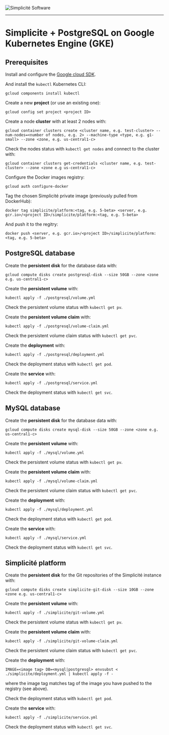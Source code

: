 ![Simplicit&eacute; Software](https://www.simplicite.io/resources/logos/logo250.png)
* * *

Simplicite + PostgreSQL on Google Kubernetes Engine (GKE)
=========================================================

Prerequisites
-------------

Install and configure the [Google cloud SDK](https://cloud.google.com/sdk/docs/install).

And install the `kubectl` Kubernetes CLI:

	gcloud components install kubectl

Create a new **project** (or use an existing one):

	gcloud config set project <project ID>

Create a node **cluster** with at least 2 nodes with:

	gcloud container clusters create <cluster name, e.g. test-cluster> --num-nodes=<number of nodes, e.g. 2> --machine-type <type, e.g. g1-small> --zone <zone, e.g. us-central1-c>

Check the nodes status with `kubectl get nodes` and connect to the cluster with:

	gcloud container clusters get-credentials <cluster name, e.g. test-cluster> --zone <zone e.g us-central1-c>

Configure the Docker images registry:

	gcloud auth configure-docker

Tag the chosen Simplicité private image (previously pulled from DockerHub):

	docker tag simplicite/platform:<tag, e.g. 5-beta> <server, e.g. gcr.io>/<project ID>/simplicite/platform:<tag, e.g. 5-beta>

And push it to the regitry:

	docker push <server, e.g. gcr.io>/<project ID>/simplicite/platform:<tag, e.g. 5-beta>

PostgreSQL database
-------------------

Create the **persistent disk** for the database data with:

	gcloud compute disks create postgresql-disk --size 50GB --zone <zone e.g. us-central1-c>

Create the **persistent volume** with:

	kubectl apply -f ./postgresql/volume.yml

Check the persistent volume status with `kubectl get pv`.

Create the **persistent volume claim** with:

	kubectl apply -f ./postgresql/volume-claim.yml

Check the persistent volume claim status with `kubectl get pvc`.

Create the **deployment** with:

	kubectl apply -f ./postgresql/deployment.yml

Check the deployment status with `kubectl get pod`.

Create the **service** with:

	kubectl apply -f ./postgresql/service.yml

Check the deployment status with `kubectl get svc`.

MySQL database
--------------

Create the **persistent disk** for the database data with:

	gcloud compute disks create mysql-disk --size 50GB --zone <zone e.g. us-central1-c>

Create the **persistent volume** with:

	kubectl apply -f ./mysql/volume.yml

Check the persistent volume status with `kubectl get pv`.

Create the **persistent volume claim** with:

	kubectl apply -f ./mysql/volume-claim.yml

Check the persistent volume claim status with `kubectl get pvc`.

Create the **deployment** with:

	kubectl apply -f ./mysql/deployment.yml

Check the deployment status with `kubectl get pod`.

Create the **service** with:

	kubectl apply -f ./mysql/service.yml

Check the deployment status with `kubectl get svc`.

Simplicité platform
-------------------

Create the **persistent disk** for the Git repositories of the Simplicité instance with:

	gcloud compute disks create simplicite-git-disk --size 10GB --zone <zone e.g. us-central1-c>

Create the **persistent volume** with:

	kubectl apply -f ./simplicite/git-volume.yml

Check the persistent volume status with `kubectl get pv`.

Create the **persistent volume claim** with:

	kubectl apply -f ./simplicite/git-volume-claim.yml

Check the persistent volume claim status with `kubectl get pvc`.

Create the **deployment** with:

	IMAGE=<image tag> DB=<mysql|postgresql> envsubst < ./simplicite/deployment.yml | kubectl apply -f -

where the image tag matches tag of the image you have pushed to the registry (see above).

Check the deployment status with `kubectl get pod`.

Create the **service** with:

	kubectl apply -f ./simplicite/service.yml

Check the deployment status with `kubectl get svc`.
